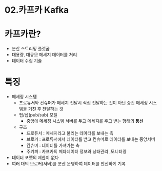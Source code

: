 # 02.카프카 Kafka

# 카프카란?

- 분산 스트리밍 플랫폼
- 대용량, 대규모 메세지 데이터를 처리
- 데이터 수집 기술

# 특징

- 메세징 시스템
    - 프로듀서와 컨슈머가 메세지 전달시 직접 전달하는 것이 아닌 중간 메세징 시스템을 거친 후 전달하는 것
    - 펍/섭(pub/sub) 모델
        - 중앙에 메세징 시스템 서버를 두고 메세지를 주고 받는 형태의 **통신**
    - 구조
        - 프로듀서 : 메세지라고 불리는 데이터를 보내는 측
        - 브로커 : 프로듀서에서 데이터를 받고 컨슈머로 데이터를 보내는 중앙서버
        - 컨슈머 : 데이터를 가져가는 측
        - 주키퍼 : 카프카의 메타데이터 정보와 상태관리 ,모니터링
- 데이터 포맷의 제한이 없다
- 여러 대의 브로커(서버)를 분산 운영하여 데이터를 안전하게 기록